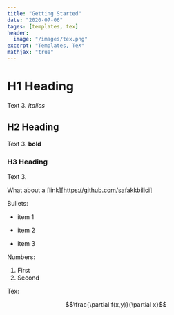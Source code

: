 ```yaml
---
title: "Getting Started"
date: "2020-07-06"
tages: [templates, tex]
header:
  image: "/images/tex.png"
excerpt: "Templates, TeX"
mathjax: "true"
---
```

# H1 Heading

Text 3. *italics*

## H2 Heading

Text 3. **bold**

### H3 Heading

Text 3.

What about a [link][https://github.com/safakkbilici]

Bullets:

* item 1
+ item 2
- item 3

Numbers:

1. First
2. Second

Tex:

$$\frac{\partial f(x,y)}{\partial x}$$
